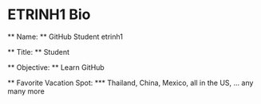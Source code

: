 # ETRINH1 Bio

** Name: **   GitHub Student etrinh1

** Title: **   Student

** Objective: **  Learn GitHub

** Favorite Vacation Spot: *** Thailand, China, Mexico, all in the US, ... any many more
